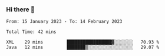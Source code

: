 ### Hi there 👋

<!--START_SECTION:waka-->

```text
From: 15 January 2023 - To: 14 February 2023

Total Time: 42 mins

XML    29 mins         █████████████████▓░░░░░░░   70.93 %
Java   12 mins         ███████▒░░░░░░░░░░░░░░░░░   29.07 %
```

<!--END_SECTION:waka-->

<!--
**jaimesalcedo1/jaimesalcedo1** is a ✨ _special_ ✨ repository because its `README.md` (this file) appears on your GitHub profile.

Here are some ideas to get you started:

- 🔭 I’m currently working on ...
- 🌱 I’m currently learning ...
- 👯 I’m looking to collaborate on ...
- 🤔 I’m looking for help with ...
- 💬 Ask me about ...
- 📫 How to reach me: ...
- 😄 Pronouns: ...
- ⚡ Fun fact: ...
-->
